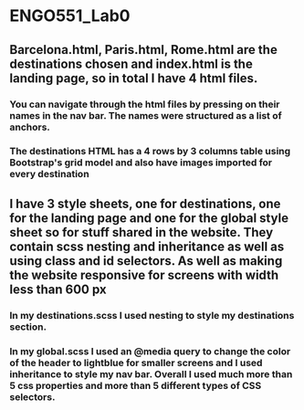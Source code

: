 # ENGO551_Lab0

## Barcelona.html, Paris.html, Rome.html are the destinations chosen and index.html is the landing page, so in total I have 4 html files.

### You can navigate through the html files by pressing on their names in the nav bar. The names were structured as a list of anchors.

### The destinations HTML has a 4 rows by 3 columns table using Bootstrap's grid model and also have images imported for every destination

## I have 3 style sheets, one for destinations, one for the landing page and one for the global style sheet so for stuff shared in the website. They contain scss nesting and inheritance as well as using class and id selectors. As well as making the website responsive for screens with width less than 600 px

### In my destinations.scss I used nesting to style my destinations section.
### In my global.scss I used an @media query to change the color of the header to lightblue for smaller screens and I used inheritance to style my nav bar. Overall I used much more than 5 css properties and more than 5 different types of CSS selectors.